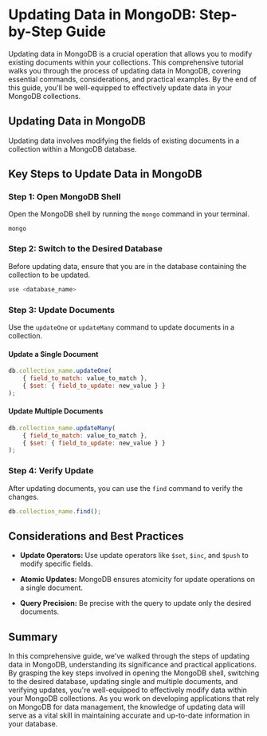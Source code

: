 # Updating Data in MongoDB: Step-by-Step Guide

Updating data in MongoDB is a crucial operation that allows you to modify existing documents within your collections. This comprehensive tutorial walks you through the process of updating data in MongoDB, covering essential commands, considerations, and practical examples. By the end of this guide, you'll be well-equipped to effectively update data in your MongoDB collections.

## Updating Data in MongoDB

Updating data involves modifying the fields of existing documents in a collection within a MongoDB database.

## Key Steps to Update Data in MongoDB

### Step 1: Open MongoDB Shell

Open the MongoDB shell by running the `mongo` command in your terminal.

```
mongo
```

### Step 2: Switch to the Desired Database

Before updating data, ensure that you are in the database containing the collection to be updated.

```javascript
use <database_name>
```

### Step 3: Update Documents

Use the `updateOne` or `updateMany` command to update documents in a collection.

#### Update a Single Document

```javascript
db.collection_name.updateOne(
    { field_to_match: value_to_match },
    { $set: { field_to_update: new_value } }
);
```

#### Update Multiple Documents

```javascript
db.collection_name.updateMany(
    { field_to_match: value_to_match },
    { $set: { field_to_update: new_value } }
);
```

### Step 4: Verify Update

After updating documents, you can use the `find` command to verify the changes.

```javascript
db.collection_name.find();
```

## Considerations and Best Practices

- **Update Operators:** Use update operators like `$set`, `$inc`, and `$push` to modify specific fields.

- **Atomic Updates:** MongoDB ensures atomicity for update operations on a single document.

- **Query Precision:** Be precise with the query to update only the desired documents.


## Summary

In this comprehensive guide, we've walked through the steps of updating data in MongoDB, understanding its significance and practical applications. By grasping the key steps involved in opening the MongoDB shell, switching to the desired database, updating single and multiple documents, and verifying updates, you're well-equipped to effectively modify data within your MongoDB collections. As you work on developing applications that rely on MongoDB for data management, the knowledge of updating data will serve as a vital skill in maintaining accurate and up-to-date information in your database.